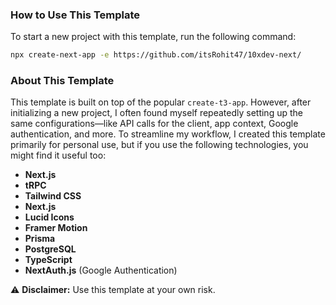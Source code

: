 ### How to Use This Template  

To start a new project with this template, run the following command:  

```sh
npx create-next-app -e https://github.com/itsRohit47/10xdev-next/
```

### About This Template  

This template is built on top of the popular `create-t3-app`. However, after initializing a new project, I often found myself repeatedly setting up the same configurations—like API calls for the client, app context, Google authentication, and more. To streamline my workflow, I created this template primarily for personal use, but if you use the following technologies, you might find it useful too:  

- **Next.js**  
- **tRPC**  
- **Tailwind CSS**
- **Next.js**  
- **Lucid Icons**  
- **Framer Motion**  
- **Prisma**  
- **PostgreSQL**  
- **TypeScript**  
- **NextAuth.js** (Google Authentication)  

⚠ **Disclaimer:** Use this template at your own risk.
